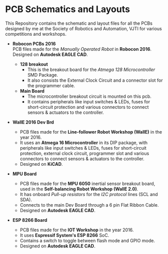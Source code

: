 # PCB Schematics and Layouts
This Repository contains the schematic and layout files for all the PCBs designed by me at the Society of Robotics and Automation, VJTI for various competitions and workshops.

- **Robocon PCBs 2016**  
  PCB files made for the *Manually Operated Robot* in **Robocon 2016**.  
  Designed on **Autodesk EAGLE CAD**.  
  - **128 breakout**  
    - This is the breakout board for the *Atmega 128 Microcontroller* SMD Package.  
    - It also consists the External Clock Circuit and a connector slot for the programmer cable.  
  - **Main Board**  
    - The microcontroller breakout circuit is mounted on this pcb.  
    - It contains peripherals like input switches & LEDs, fuses for short-circuit protection and various connectors to connect sensors & actuators to the controller.  

- **WallE 2016 Dev Brd**  
  - PCB files made for the **Line-follower Robot Workshop (WallE)** in the year 2016.  
  - It uses an **Atmega 16 Microcontroller** in its DIP package, with peripherals like input switches & LEDs, fuses for short-circuit protection, external clock circuit, programmer slot and various connectors to connect sensors & actuators to the controller.  
  - Designed on **KiCAD**.  

- **MPU Board**  
  - PCB files made for the **MPU 6050** inertial sensor breakout board, used in the **Self-balancing Robot Workshop (WallE 2.0)**.   
  - It has onboard *Pull-up resistors* for the *I2C protocol* lines (SCL and SDA).  
  - Connects to the main Dev Board through a 6 pin Flat Ribbon Cable.  
  - Designed on **Autodesk EAGLE CAD**.  

- **ESP 8266 Board**  
  - PCB files made for the **IOT Workshop** in the year 2016.  
  - It uses **Espressif System's ESP 8266** SoC.  
  - Contains a switch to toggle between flash mode and GPIO mode. 
  - Designed on **Autodesk EAGLE CAD**.  
  
